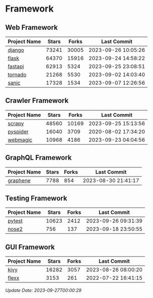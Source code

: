 # Framework

## Web Framework
| Project Name | Stars | Forks | Last Commit |
| ------------ | ----- | ----- | ----------- |
| [django](https://github.com/django/django) | 73241 | 30005 | 2023-09-26 10:05:26 |
| [flask](https://github.com/pallets/flask) | 64370 | 15916 | 2023-09-24 14:58:22 |
| [fastapi](https://github.com/tiangolo/fastapi) | 62913 | 5324 | 2023-09-25 23:08:51 |
| [tornado](https://github.com/tornadoweb/tornado) | 21268 | 5530 | 2023-09-02 14:03:40 |
| [sanic](https://github.com/sanic-org/sanic) | 17328 | 1534 | 2023-09-07 12:26:56 |

## Crawler Framework
| Project Name | Stars | Forks | Last Commit |
| ------------ | ----- | ----- | ----------- |
| [scrapy](https://github.com/scrapy/scrapy) | 48560 | 10169 | 2023-09-25 15:13:56 |
| [pyspider](https://github.com/binux/pyspider) | 16040 | 3709 | 2020-08-02 17:34:20 |
| [webmagic](https://github.com/code4craft/webmagic) | 10968 | 4186 | 2023-09-23 04:04:56 |

## GraphQL Framework
| Project Name | Stars | Forks | Last Commit |
| ------------ | ----- | ----- | ----------- |
| [graphene](https://github.com/graphql-python/graphene) | 7788 | 854 | 2023-08-30 21:41:17 |

## Testing Framework
| Project Name | Stars | Forks | Last Commit |
| ------------ | ----- | ----- | ----------- |
| [pytest](https://github.com/pytest-dev/pytest) | 10623 | 2412 | 2023-09-26 09:31:39 |
| [nose2](https://github.com/nose-devs/nose2) | 756 | 137 | 2023-09-18 23:50:55 |

## GUI Framework
| Project Name | Stars | Forks | Last Commit |
| ------------ | ----- | ----- | ----------- |
| [kivy](https://github.com/kivy/kivy) | 16282 | 3057 | 2023-08-26 08:00:20 |
| [flexx](https://github.com/flexxui/flexx) | 3153 | 261 | 2022-07-22 16:41:15 |

*Update Date: 2023-09-27T00:00:29*
